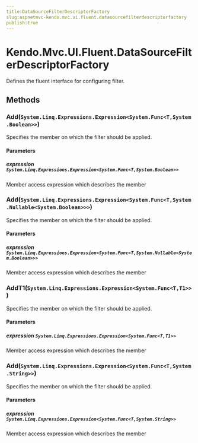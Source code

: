 ```yaml
---
title:DataSourceFilterDescriptorFactory
slug:aspnetmvc-kendo.mvc.ui.fluent.datasourcefilterdescriptorfactory
publish:true
---
```


# Kendo.Mvc.UI.Fluent.DataSourceFilterDescriptorFactory
Defines the fluent interface for configuring filter.



## Methods

### Add(`System.Linq.Expressions.Expression<System.Func<T,System.Boolean>>`)
Specifies the member on which the filter should be applied.



#### Parameters

##### expression `System.Linq.Expressions.Expression<System.Func<T,System.Boolean>>`
Member access expression which describes the member




### Add(`System.Linq.Expressions.Expression<System.Func<T,System.Nullable<System.Boolean>>>`)
Specifies the member on which the filter should be applied.



#### Parameters

##### expression `System.Linq.Expressions.Expression<System.Func<T,System.Nullable<System.Boolean>>>`
Member access expression which describes the member




### AddT1(`System.Linq.Expressions.Expression<System.Func<T,T1>>`)
Specifies the member on which the filter should be applied.



#### Parameters

##### expression `System.Linq.Expressions.Expression<System.Func<T,T1>>`
Member access expression which describes the member




### Add(`System.Linq.Expressions.Expression<System.Func<T,System.String>>`)
Specifies the member on which the filter should be applied.



#### Parameters

##### expression `System.Linq.Expressions.Expression<System.Func<T,System.String>>`
Member access expression which describes the member






